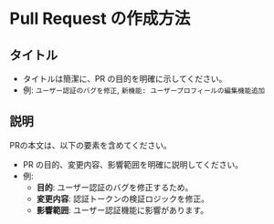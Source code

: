 # Pull Request の作成方法

## タイトル

- タイトルは簡潔に、PR の目的を明確に示してください。
- 例: `ユーザー認証のバグを修正`, `新機能: ユーザープロフィールの編集機能追加`

## 説明

PRの本文は、以下の要素を含めてください。

- PR の目的、変更内容、影響範囲を明確に説明してください。
- 例: 
  - **目的**: ユーザー認証のバグを修正するため。
  - **変更内容**: 認証トークンの検証ロジックを修正。
  - **影響範囲**: ユーザー認証機能に影響があります。
